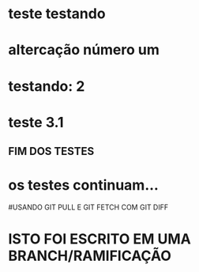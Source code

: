# teste testando
# altercação número um

# testando: 2

# teste 3.1



## FIM DOS TESTES

# os testes continuam...
 #USANDO GIT PULL E GIT FETCH COM GIT DIFF

# ISTO FOI ESCRITO EM UMA BRANCH/RAMIFICAÇÃO